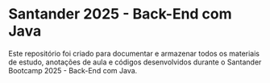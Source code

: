 # Santander 2025 - Back-End com Java
Este repositório foi criado para documentar e armazenar todos os materiais de estudo, anotações de aula e códigos desenvolvidos durante o Santander Bootcamp 2025 - Back-End com Java.
